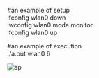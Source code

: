 #an example of setup  
ifconfig wlan0 down  
iwconfig wlan0 mode monitor  
ifconfig wlan0 up  


#an example of execution  
./a.out wlan0 6  

![ap](https://user-images.githubusercontent.com/70357184/141653682-12cad919-4aa5-45c1-b516-669e70323255.png)
